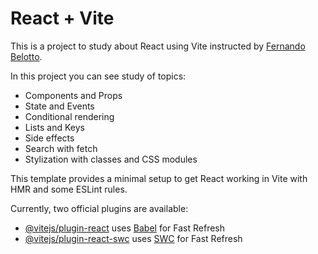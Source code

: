 # React + Vite

This is a project to study about React using Vite instructed by [Fernando Belotto](https://github.com/fernandobelotto).

In this project you can see study of topics:

* Components and Props
* State and Events
* Conditional rendering
* Lists and Keys
* Side effects
* Search with fetch
* Stylization with classes and CSS modules

This template provides a minimal setup to get React working in Vite with HMR and some ESLint rules.

Currently, two official plugins are available:

- [@vitejs/plugin-react](https://github.com/vitejs/vite-plugin-react/blob/main/packages/plugin-react/README.md) uses [Babel](https://babeljs.io/) for Fast Refresh
- [@vitejs/plugin-react-swc](https://github.com/vitejs/vite-plugin-react-swc) uses [SWC](https://swc.rs/) for Fast Refresh
